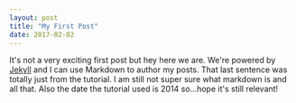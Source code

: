 ```yaml
---
layout: post
title: "My First Post"
date: 2017-02-02
---
```


It's not a very exciting first post but hey here we are. We're powered by [Jekyll](http://jekyllrb.com) and I can use Markdown to author my posts. That last sentence was totally just from the tutorial. I am still not super sure what markdown is and all that. Also the date the tutorial used is 2014 so...hope it's still relevant!
